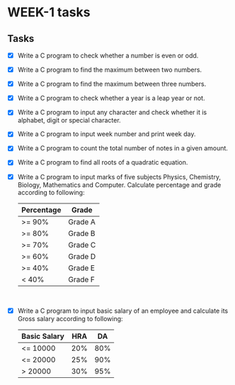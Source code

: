 # WEEK-1 tasks

## Tasks

- [x] Write a C program to check whether a number is even or odd.
- [x] Write a C program to find the maximum between two numbers.
- [x] Write a C program to find the maximum between three numbers.
- [x] Write a C program to check whether a year is a leap year or not.
- [x] Write a C program to input any character and check whether it is alphabet, digit or special character.
- [x] Write a C program to input week number and print week day.
- [x] Write a C program to count the total number of notes in a given amount. 
- [x] Write a C program to find all roots of a quadratic equation.
- [x] Write a C program to input marks of five subjects Physics, Chemistry, Biology, Mathematics and Computer. Calculate percentage and grade according to following:

    Percentage | Grade
    -----------|------
    &gt;= 90% | Grade A
    &gt;= 80% | Grade B
    &gt;= 70% | Grade C
    &gt;= 60% | Grade D
    &gt;= 40% | Grade E
    &lt; 40%  | Grade F
    <br/>
- [x] Write a C program to input basic salary of an employee and calculate its Gross salary according to following:

    Basic Salary | HRA |  DA
    -------------|-----|-----
    &lt;= 10000  | 20% | 80%
    &lt;= 20000  | 25% | 90%
    &gt; 20000   | 30% | 95%